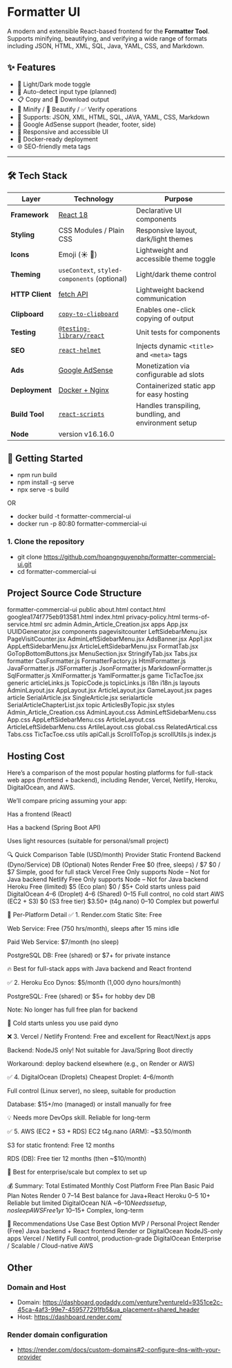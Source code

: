 # Formatter UI

A modern and extensible React-based frontend for the **Formatter Tool**. Supports minifying, beautifying, and verifying a wide range of formats including JSON, HTML, XML, SQL, Java, YAML, CSS, and Markdown.

## ✨ Features

- 🌙 Light/Dark mode toggle
- 🔎 Auto-detect input type (planned)
- 📋 Copy and 💾 Download output
- 🧼 Minify / 🎨 Beautify / ✅ Verify operations
- 🧾 Supports: JSON, XML, HTML, SQL, JAVA, YAML, CSS, Markdown
- 📢 Google AdSense support (header, footer, side)
- 📱 Responsive and accessible UI
- 🐳 Docker-ready deployment
- 🌐 SEO-friendly meta tags

---

## 🛠 Tech Stack

| Layer           | Technology                                                            | Purpose                                              |
|-----------------|-----------------------------------------------------------------------|------------------------------------------------------|
| **Framework**   | [React 18](https://reactjs.org/)                                      | Declarative UI components                            |
| **Styling**     | CSS Modules / Plain CSS                                               | Responsive layout, dark/light themes                 |
| **Icons**       | Emoji (☀️ 🌙)                                                         | Lightweight and accessible theme toggle              |
| **Theming**     | `useContext`, `styled-components` (optional)                          | Light/dark theme control                             |
| **HTTP Client** | [fetch API](https://developer.mozilla.org/en-US/docs/Web/API/Fetch_API) | Lightweight backend communication                    |
| **Clipboard**   | [`copy-to-clipboard`](https://www.npmjs.com/package/copy-to-clipboard) | Enables one-click copying of output                  |
| **Testing**     | [`@testing-library/react`](https://testing-library.com/)              | Unit tests for components                            |
| **SEO**         | [`react-helmet`](https://github.com/nfl/react-helmet)                 | Injects dynamic `<title>` and `<meta>` tags          |
| **Ads**         | [Google AdSense](https://www.google.com/adsense/)                     | Monetization via configurable ad slots               |
| **Deployment**  | [Docker + Nginx](https://www.docker.com/)                             | Containerized static app for easy hosting            |
| **Build Tool**  | [`react-scripts`](https://create-react-app.dev/)                      | Handles transpiling, bundling, and environment setup |
| **Node**        | version v16.16.0                                                      |                                                      |   

## 🚀 Getting Started
- npm run build
- npm install -g serve
- npx serve -s build

OR

- docker build -t formatter-commercial-ui
- docker run -p 80:80 formatter-commercial-ui

### 1. Clone the repository

- git clone https://github.com/hoangnguyenphp/formatter-commercial-ui.git
- cd formatter-commercial-ui

## Project Source Code Structure

formatter-commercial-ui
	public
		about.html
		contact.html
		googlea174f775eb913581.html
		index.html
		privacy-policy.html
		terms-of-service.html
	src
		admin
			Admin_Article_Creation.jsx
		apps
			App.jsx
			UUIDGenerator.jsx
		components
			pagevisitcounter
				LeftSidebarMenu.jsx
				PageVisitCounter.jsx
			AdminLeftSidebarMenu.jsx
			AdsBanner.jsx
			App1.jsx
			AppLeftSidebarMenu.jsx
			ArticleLeftSidebarMenu.jsx
			FormatTab.jsx
			GoTopBottomButtons.jsx
			MenuSection.jsx
			StringifyTab.jsx
			Tabs.jsx
		formatter
			CssFormatter.js
			FormatterFactory.js
			HtmlFormatter.js
			JavaFormatter.js
			JSFormatter.js
			JsonFormatter.js
			MarkdownFormatter.js
			SqlFormatter.js
			XmlFormatter.js
			YamlFormatter.js
		game
			TicTacToe.jsx
		generic
			articleLinks.js
			TopicCode.js
			topicLinks.js
		i18n
			i18n.js
		layouts
			AdminLayout.jsx
			AppLayout.jsx
			ArticleLayout.jsx
			GameLayout.jsx
		pages
			article
				SerialArticle.jsx
				SingleArticle.jsx
			serialarticle
				SerialArticleChapterList.jsx
			topic
				ArticlesByTopic.jsx
		styles
			Admin_Article_Creation.css
			AdminLayout.css
			AdminLeftSidebarMenu.css
			App.css
			AppLeftSidebarMenu.css
			ArticleLayout.css
			ArticleLeftSidebarMenu.css
			ArtileLayout.css
			global.css
			RelatedArtical.css
			Tabs.css
			TicTacToe.css
		utils
			apiCall.js
			ScrollToTop.js
			scrollUtils.js
		index.js

## Hosting Cost
Here’s a comparison of the most popular hosting platforms for full-stack web apps (frontend + backend), including Render, Vercel, Netlify, Heroku, DigitalOcean, and AWS.

We’ll compare pricing assuming your app:

Has a frontend (React)

Has a backend (Spring Boot API)

Uses light resources (suitable for personal/small project)

🔍 Quick Comparison Table (USD/month)
Provider	Static Frontend	Backend (Dyno/Service)	DB (Optional)	Notes
Render	Free	$0 (free, sleeps) / $7	$0 / $7	Simple, good for full stack
Vercel	Free	Only supports Node	–	Not for Java backend
Netlify	Free	Only supports Node	–	Not for Java backend
Heroku	Free (limited)	$5 (Eco plan)	$0 / $5+	Cold starts unless paid
DigitalOcean	$4–$6 (Droplet)	$4–$6 (Shared)	$0–$15	Full control, no cold start
AWS (EC2 + S3)	$0 (S3 free tier)	$3.50+ (t4g.nano)	$0–$10	Complex but powerful

🧾 Per-Platform Detail
✅ 1. Render.com
Static Site: Free

Web Service: Free (750 hrs/month), sleeps after 15 mins idle

Paid Web Service: $7/month (no sleep)

PostgreSQL DB: Free (shared) or $7+ for private instance

🔥 Best for full-stack apps with Java backend and React frontend

✅ 2. Heroku
Eco Dynos: $5/month (1,000 dyno hours/month)

PostgreSQL: Free (shared) or $5+ for hobby dev DB

Note: No longer has full free plan for backend

🔄 Cold starts unless you use paid dyno

❌ 3. Vercel / Netlify
Frontend: Free and excellent for React/Next.js apps

Backend: NodeJS only! Not suitable for Java/Spring Boot directly

Workaround: deploy backend elsewhere (e.g., on Render or AWS)

✅ 4. DigitalOcean (Droplets)
Cheapest Droplet: $4–$6/month

Full control (Linux server), no sleep, suitable for production

Database: $15+/mo (managed) or install manually for free

💡 Needs more DevOps skill. Reliable for long-term

✅ 5. AWS (EC2 + S3 + RDS)
EC2 t4g.nano (ARM): ~$3.50/month

S3 for static frontend: Free 12 months

RDS (DB): Free tier 12 months (then ~$10/month)

💼 Best for enterprise/scale but complex to set up

💰 Summary: Total Estimated Monthly Cost
Platform	Free Plan	Basic Paid Plan	Notes
Render	$0	~$7–14	Best balance for Java+React
Heroku	$0–5	~$10+	Reliable but limited
DigitalOcean	N/A	~$6–10	Needs setup, no sleep
AWS	Free 1yr	~$10–15+	Complex, long-term

🧠 Recommendations
Use Case	Best Option
MVP / Personal Project	Render (Free)
Java backend + React frontend	Render or DigitalOcean
NodeJS-only apps	Vercel / Netlify
Full control, production-grade	DigitalOcean
Enterprise / Scalable / Cloud-native	AWS

## Other
### Domain and Host
- Domain: https://dashboard.godaddy.com/venture?ventureId=9351ce2c-45ca-4af3-99e7-459577291fb5&ua_placement=shared_header
- Host: https://dashboard.render.com/

### Render domain configuration

- https://render.com/docs/custom-domains#2-configure-dns-with-your-provider
